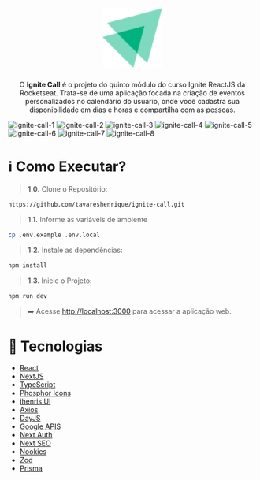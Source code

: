 <h1 align="center">
  <img alt="Ignite Timer Logo" title="Ignite Logo" src="https://raw.githubusercontent.com/tavareshenrique/ignite-reactjs-v2/24efd9633c9496e560e7d9a01ebc7732b5537562/06-ignite-call/public/logo.svg" width="120px" />
</h1>


<p align="center">
  O <b>Ignite Call</b> é o projeto do quinto módulo do curso Ignite ReactJS da Rocketseat. Trata-se de uma aplicação focada na criação de eventos personalizados no calendário do usuário, onde você cadastra sua disponibilidade em dias e horas e compartilha com as pessoas.
</p>

![ignite-call-1](https://github.com/user-attachments/assets/861eeb33-15ad-48a5-a0b0-10b8cd6a524e)
![ignite-call-2](https://github.com/user-attachments/assets/54c6c318-cad8-4fae-b46b-772cd588a37f)
![ignite-call-3](https://github.com/user-attachments/assets/acbf40b1-1196-4747-9586-4ba676361ffc)
![ignite-call-4](https://github.com/user-attachments/assets/3e36feb4-d99a-404d-bb3b-8708a8c9e930)
![ignite-call-5](https://github.com/user-attachments/assets/4caff4ef-d1a8-4d29-8e51-a7599c070dbb)
![ignite-call-6](https://github.com/user-attachments/assets/4e7793a8-98af-474a-b85b-ad0c493548b1)
![ignite-call-7](https://github.com/user-attachments/assets/94ec913a-9cf6-4aab-8f37-7b59a70cc437)
![ignite-call-8](https://github.com/user-attachments/assets/4c98fa84-ac8a-4ffb-8a79-3d50d1fc0ae1)

# :information_source: Como Executar?
> **1.0.** Clone o Repositório:
```bash
https://github.com/tavareshenrique/ignite-call.git
```
> **1.1.** Informe as variáveis de ambiente
```bash
cp .env.example .env.local
```
> **1.2.** Instale as dependências:
```bash
npm install
```
> **1.3.** Inicie o Projeto:
```bash
npm run dev
```
> ➡️ Acesse [http://localhost:3000](http://localhost:3000) para acessar a aplicação web.
# :rocket: Tecnologias
- [React](https://pt-br.reactjs.org/)
- [NextJS](https://vitejs.dev/)
- [TypeScript](https://www.typescriptlang.org/)
- [Phosphor Icons](https://phosphoricons.com/)
- [ihenris UI](https://github.com/tavareshenrique/ihenrits-ui)
- [Axios](https://www.npmjs.com/package/axios)
- [DayJS](https://day.js.org/)
- [Google APIS](https://github.com/googleapis/google-api-nodejs-client)
- [Next Auth](https://next-auth.js.org/)
- [Next SEO](https://github.com/garmeeh/next-seo)
- [Nookies](https://www.npmjs.com/package/nookies)
- [Zod](https://zod.dev/)
- [Prisma](https://www.prisma.io/)
<table>



